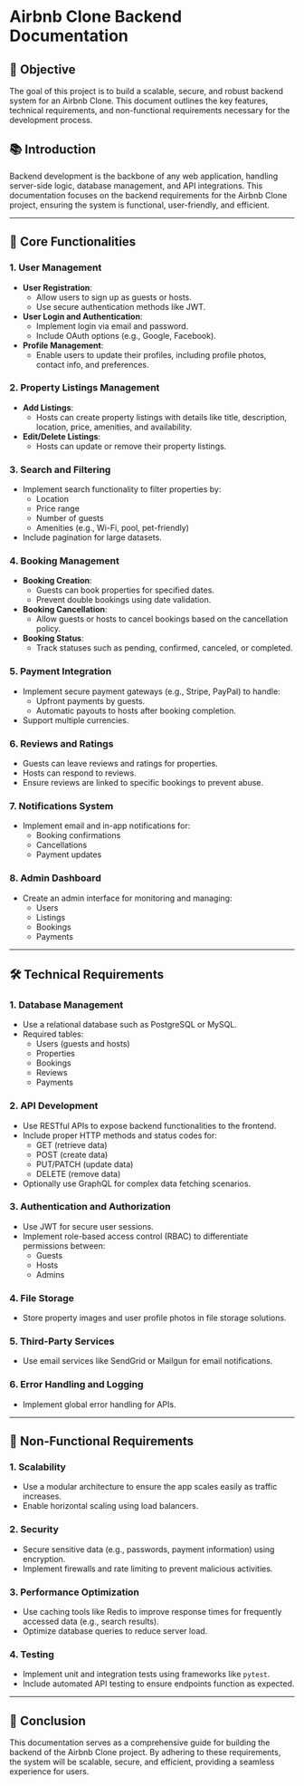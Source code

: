 # Airbnb Clone Backend Documentation  

## 🎯 Objective  
The goal of this project is to build a scalable, secure, and robust backend system for an Airbnb Clone. This document outlines the key features, technical requirements, and non-functional requirements necessary for the development process.  

## 📚 Introduction  
Backend development is the backbone of any web application, handling server-side logic, database management, and API integrations. This documentation focuses on the backend requirements for the Airbnb Clone project, ensuring the system is functional, user-friendly, and efficient.  

---

## 🔑 Core Functionalities  

### 1. User Management  
- **User Registration**:  
    - Allow users to sign up as guests or hosts.  
    - Use secure authentication methods like JWT.  
- **User Login and Authentication**:  
    - Implement login via email and password.  
    - Include OAuth options (e.g., Google, Facebook).  
- **Profile Management**:  
    - Enable users to update their profiles, including profile photos, contact info, and preferences.  

### 2. Property Listings Management  
- **Add Listings**:  
    - Hosts can create property listings with details like title, description, location, price, amenities, and availability.  
- **Edit/Delete Listings**:  
    - Hosts can update or remove their property listings.  

### 3. Search and Filtering  
- Implement search functionality to filter properties by:  
    - Location  
    - Price range  
    - Number of guests  
    - Amenities (e.g., Wi-Fi, pool, pet-friendly)  
- Include pagination for large datasets.  

### 4. Booking Management  
- **Booking Creation**:  
    - Guests can book properties for specified dates.  
    - Prevent double bookings using date validation.  
- **Booking Cancellation**:  
    - Allow guests or hosts to cancel bookings based on the cancellation policy.  
- **Booking Status**:  
    - Track statuses such as pending, confirmed, canceled, or completed.  

### 5. Payment Integration  
- Implement secure payment gateways (e.g., Stripe, PayPal) to handle:  
    - Upfront payments by guests.  
    - Automatic payouts to hosts after booking completion.  
- Support multiple currencies.  

### 6. Reviews and Ratings  
- Guests can leave reviews and ratings for properties.  
- Hosts can respond to reviews.  
- Ensure reviews are linked to specific bookings to prevent abuse.  

### 7. Notifications System  
- Implement email and in-app notifications for:  
    - Booking confirmations  
    - Cancellations  
    - Payment updates  

### 8. Admin Dashboard  
- Create an admin interface for monitoring and managing:  
    - Users  
    - Listings  
    - Bookings  
    - Payments  

---

## 🛠️ Technical Requirements  

### 1. Database Management  
- Use a relational database such as PostgreSQL or MySQL.  
- Required tables:  
    - Users (guests and hosts)  
    - Properties  
    - Bookings  
    - Reviews  
    - Payments  

### 2. API Development  
- Use RESTful APIs to expose backend functionalities to the frontend.  
- Include proper HTTP methods and status codes for:  
    - GET (retrieve data)  
    - POST (create data)  
    - PUT/PATCH (update data)  
    - DELETE (remove data)  
- Optionally use GraphQL for complex data fetching scenarios.  

### 3. Authentication and Authorization  
- Use JWT for secure user sessions.  
- Implement role-based access control (RBAC) to differentiate permissions between:  
    - Guests  
    - Hosts  
    - Admins  

### 4. File Storage  
- Store property images and user profile photos in file storage solutions.  

### 5. Third-Party Services  
- Use email services like SendGrid or Mailgun for email notifications.  

### 6. Error Handling and Logging  
- Implement global error handling for APIs.  

---

## 🚀 Non-Functional Requirements  

### 1. Scalability  
- Use a modular architecture to ensure the app scales easily as traffic increases.  
- Enable horizontal scaling using load balancers.  

### 2. Security  
- Secure sensitive data (e.g., passwords, payment information) using encryption.  
- Implement firewalls and rate limiting to prevent malicious activities.  

### 3. Performance Optimization  
- Use caching tools like Redis to improve response times for frequently accessed data (e.g., search results).  
- Optimize database queries to reduce server load.  

### 4. Testing  
- Implement unit and integration tests using frameworks like `pytest`.  
- Include automated API testing to ensure endpoints function as expected.  

---

## 📌 Conclusion  
This documentation serves as a comprehensive guide for building the backend of the Airbnb Clone project. By adhering to these requirements, the system will be scalable, secure, and efficient, providing a seamless experience for users.  
